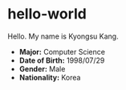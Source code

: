 # hello-world
Hello. My name is Kyongsu Kang.
* **Major:** Computer Science
* **Date of Birth:** 1998/07/29
* **Gender:** Male
* **Nationality:** Korea
